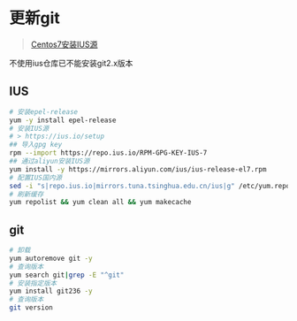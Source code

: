 # 更新git

> [Centos7安装IUS源](https://blog.csdn.net/omaidb/article/details/126462236)

不使用ius仓库已不能安装git2.x版本

## IUS

```bash
# 安装epel-release
yum -y install epel-release
# 安装IUS源
# > https://ius.io/setup
## 导入gpg key
rpm --import https://repo.ius.io/RPM-GPG-KEY-IUS-7
## 通过aliyun安装IUS源
yum install -y https://mirrors.aliyun.com/ius/ius-release-el7.rpm
# 配置IUS国内源
sed -i "s|repo.ius.io|mirrors.tuna.tsinghua.edu.cn/ius|g" /etc/yum.repos.d/ius.repo
# 刷新缓存
yum repolist && yum clean all && yum makecache
```

## git

```bash
# 卸载
yum autoremove git -y
# 查询版本
yum search git|grep -E "^git"
# 安装指定版本
yum install git236 -y
# 查询版本
git version
```
